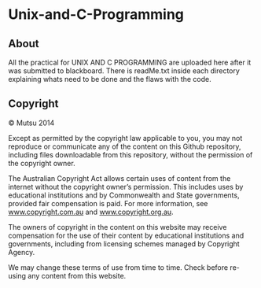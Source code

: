 # Unix-and-C-Programming 

## About
All the practical for UNIX AND C PROGRAMMING are uploaded here after it was submitted to blackboard.
There is readMe.txt inside each directory explaining whats need to be done and the flaws with the code. 

## Copyright
© Mutsu 2014

Except as permitted by the copyright law applicable to you, you may not reproduce or communicate any of the content on this Github repository, including files downloadable from this repository, without the permission of the copyright owner.

The Australian Copyright Act allows certain uses of content from the internet without the copyright owner’s permission. This includes uses by educational institutions and by Commonwealth and State governments, provided fair compensation is paid. For more information, see www.copyright.com.au and www.copyright.org.au.

The owners of copyright in the content on this website may receive compensation for the use of their content by educational institutions and governments, including from licensing schemes managed by Copyright Agency.

We may change these terms of use from time to time. Check before re-using any content from this website.
